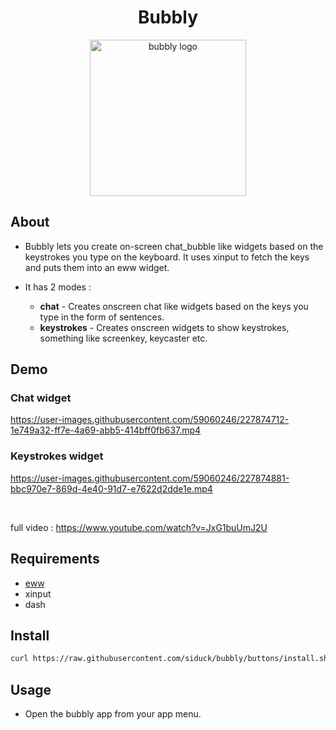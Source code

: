 <div align="center">
 
# Bubbly

 <img src="https://user-images.githubusercontent.com/59060246/219005943-7ae41569-6a29-4585-8dfd-f8016dcf8fd4.svg" width="250" alt="bubbly logo">
 
</div>

## About 

- Bubbly lets you create on-screen chat_bubble like widgets based on the keystrokes you type on the keyboard. It uses xinput to fetch the keys and puts them into an eww widget.

- It has 2 modes :
  - **chat** - Creates onscreen chat like widgets based on the keys you type in the form of sentences.
  - **keystrokes** - Creates onscreen widgets to show keystrokes, something like screenkey, keycaster etc.

## Demo 

### Chat widget

https://user-images.githubusercontent.com/59060246/227874712-1e749a32-ff7e-4a69-abb5-414bff0fb637.mp4

### Keystrokes widget 

https://user-images.githubusercontent.com/59060246/227874881-bbc970e7-869d-4e40-91d7-e7622d2dde1e.mp4

<br/>

full video : https://www.youtube.com/watch?v=JxG1buUmJ2U


## Requirements 

- [eww](https://github.com/elkowar/eww)
- xinput
- dash

## Install

```zsh
curl https://raw.githubusercontent.com/siduck/bubbly/buttons/install.sh | sh
```

## Usage

- Open the bubbly app from your app menu.
